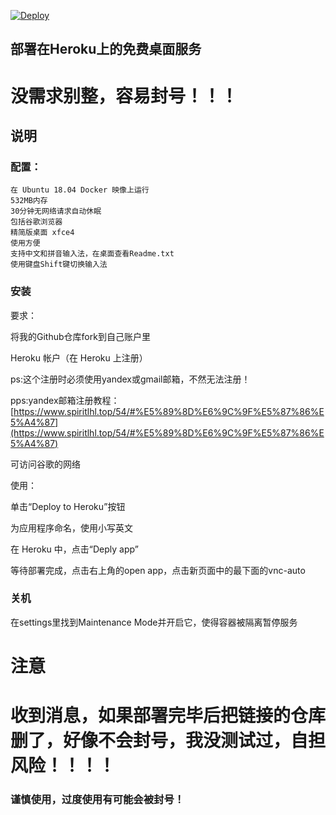 [![Deploy](https://www.herokucdn.com/deploy/button.svg)](https://heroku.com/deploy)
## 部署在Heroku上的免费桌面服务

# 没需求别整，容易封号！！！

## 说明
### 配置：

    在 Ubuntu 18.04 Docker 映像上运行
    532MB内存
    30分钟无网络请求自动休眠
    包括谷歌浏览器
    精简版桌面 xfce4
    使用方便
    支持中文和拼音输入法，在桌面查看Readme.txt
    使用键盘Shift键切换输入法

### 安装
要求：

将我的Github仓库fork到自己账户里

Heroku 帐户（在 Heroku 上注册）

ps:这个注册时必须使用yandex或gmail邮箱，不然无法注册！

pps:yandex邮箱注册教程：[https://www.spiritlhl.top/54/#%E5%89%8D%E6%9C%9F%E5%87%86%E5%A4%87](https://www.spiritlhl.top/54/#%E5%89%8D%E6%9C%9F%E5%87%86%E5%A4%87)

可访问谷歌的网络

使用：

单击“Deploy to Heroku”按钮

为应用程序命名，使用小写英文

在 Heroku 中，点击“Deply app”

等待部署完成，点击右上角的open app，点击新页面中的最下面的vnc-auto

### 关机

在settings里找到Maintenance Mode并开启它，使得容器被隔离暂停服务

# 注意

# 收到消息，如果部署完毕后把链接的仓库删了，好像不会封号，我没测试过，自担风险！！！！

### 谨慎使用，过度使用有可能会被封号！
